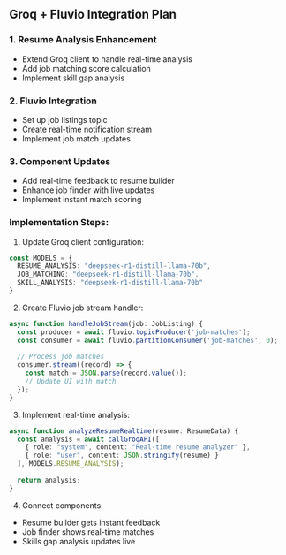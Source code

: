 ## Groq + Fluvio Integration Plan

### 1. Resume Analysis Enhancement
- Extend Groq client to handle real-time analysis
- Add job matching score calculation
- Implement skill gap analysis

### 2. Fluvio Integration
- Set up job listings topic
- Create real-time notification stream
- Implement job match updates

### 3. Component Updates
- Add real-time feedback to resume builder
- Enhance job finder with live updates
- Implement instant match scoring

### Implementation Steps:

1. Update Groq client configuration:
```typescript
const MODELS = {
  RESUME_ANALYSIS: "deepseek-r1-distill-llama-70b",
  JOB_MATCHING: "deepseek-r1-distill-llama-70b",
  SKILL_ANALYSIS: "deepseek-r1-distill-llama-70b"
}
```

2. Create Fluvio job stream handler:
```typescript
async function handleJobStream(job: JobListing) {
  const producer = await fluvio.topicProducer('job-matches');
  const consumer = await fluvio.partitionConsumer('job-matches', 0);
  
  // Process job matches
  consumer.stream((record) => {
    const match = JSON.parse(record.value());
    // Update UI with match
  });
}
```

3. Implement real-time analysis:
```typescript
async function analyzeResumeRealtime(resume: ResumeData) {
  const analysis = await callGroqAPI([
    { role: "system", content: "Real-time resume analyzer" },
    { role: "user", content: JSON.stringify(resume) }
  ], MODELS.RESUME_ANALYSIS);
  
  return analysis;
}
```

4. Connect components:
- Resume builder gets instant feedback
- Job finder shows real-time matches
- Skills gap analysis updates live